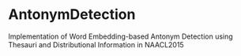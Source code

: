 # AntonymDetection
Implementation of Word Embedding-based Antonym Detection using Thesauri and Distributional Information in NAACL2015
